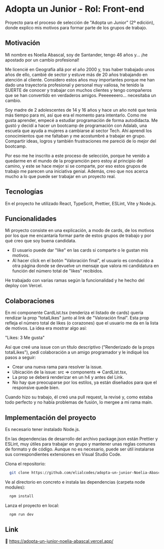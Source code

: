 # Adopta un Junior - Rol: Front-end

Proyecto para el proceso de selección de "Adopta un Junior" (2º edición), donde explico mis motivos para formar parte de los grupos de trabajo.

## Motivación

Mi nombre es Noelia Abascal, soy de Santander, tengo 46 años y... ¡he apostado por un cambio profesional!

Me licencié en Geografía allá por el año 2000 y, tras haber trabajado unos años de ello, cambié de sector y estuve más de 20 años trabajando en atención al cliente.
Considero estos años muy importantes porque me han dado una trayectoria profesional y personal muy valiosa, he tenido la SUERTE de conocer y trabajar con muchos clientes y tengo compañeros que se han convertido en verdaderos amigos.
Peeeeeeero... necesitaba un cambio.

Soy madre de 2 adolescentes de 14 y 16 años y hace un año noté que tenía más tiempo para mi, así que era el momento para intentarlo. Como me gusta aprender, empecé a estudiar programación de forma autodidacta. Me gustó y decidí a hacer un bootcamp de programación con Adalab, una escuela que ayuda a mujeres a cambiarse al sector Tech.
Ahí aprendí los conocimientos que me faltaban y me acostumbré a trabajar en grupo. Compartir ideas, logros y también frustraciones me pareció de lo mejor del bootcamp.

Por eso me he inscrito a este proceso de selección, porque he venido a quedarme en el mundo de la programción pero estoy al principio del camino, y este se hace mejor si se comparte, por eso estos grupos de trabajo me parecen una iniciativa genial. Además, creo que nos acerca mucho a lo que puede ser trabajar en un proyecto real.

## Tecnologías

En el proyecto he utilizado React, TypeScrit, Prettier, ESLint, Vite y Node.js.

## Funcionalidades

Mi proyecto consiste en una explicación, a modo de cards, de los motivos por los que me encantaría formar parte de estos grupos de trabajo y por qué creo que soy buena candidata.

- El usuario puede dar "like" en las cards si comparte o le gustan mis motivos.
- Al hacer click en el botón "Valoración final", el usuario es conducido a otra página donde se devuelve un mensaje que valora mi candidatura en función del número total de "likes" recibidos.

He trabajado con varias ramas según la funcionalidad y he hecho del deploy con Vercel.

## Colaboraciones

En mi componente CardList.tsx (renderiza el listado de cards) quería rendizar la prop "totalLikes" junto al link de "Valoración final".
Esta prop refleja el número total de likes (o corazones) que el usuario me da en la lista de motivos. La idea era mostrar algo así:

"Likes: 3 Me gusta"

Así que creé una issue con un título descriptivo ("Renderizado de la props totalLikes"), pedí colaboración a un amigo programador y le indiqué los pasos a seguir:

- Crear una nueva rama para resolver la issue.
- Ubicación de la issue: src => components => CardList.tsx,
- La prop se deberá renderizar en un h4 y antes del Link.
- No hay que preocuparse por los estilos, ya están diseñados para que el responsive quede bien.

Cuando hizo su trabajo, él creó una pull request, la revisé y, como estaba todo perfecto y no había problemas de fusión, lo mergee a mi rama main.

## Implementación del proyecto

Es necesario tener instalado Node.js.

En las dependencias de desarrollo del archivo package.json están Prettier y ESLint, muy útiles para trabajar en grupo y mantener unas reglas comunes de formato y de código. Aunque no es necesario, puede ser útil instalarse sus correspondientes extensiones en Visual Studio Code.

Clona el repositorio:

```bash
  git clone https://github.com/elialcodes/adopta-un-junior-Noelia-Abascal.git
```

Ve al directorio en concreto e instala las dependencias (carpeta node modules):

```bash
  npm install
```

Lanza el proyecto en local:

```bash
  npm run dev
```

## Link

🔗 https://adopta-un-junior-noelia-abascal.vercel.app/
